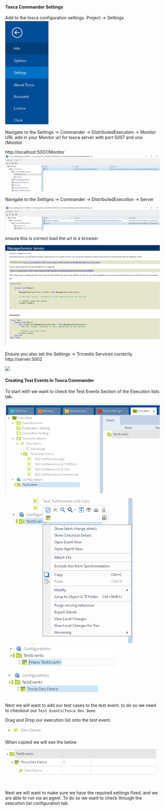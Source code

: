 #### Tosca Commander Settings

Add to the tosca configuration settings. Project -> Settings
![](./img/Pasted%20image%2020230216120032.png)

Navigate to the Settings -> Commander -> DistributedExecution -> Monitor URL add in your Monitor url for tosca server with port 5007 and urui /Monitor

http://localhost:5007/Monitor
![](./img/Pasted%20image%2020230216120341.png)

Navigate to the Settigns -> Commander -> DistributedExecution -> Server

![](./img/Pasted%20image%2020230216120707.png)

ensure this is correct load the url in a browser 

![](./img/Pasted%20image%2020230216120748.png)

Ensure you also set the Settings -> Tricentis Services correctly http://server:5002

![](Pasted%20image%2020230216121108.png)



#### Creating Test Events In Tosca Commander

To start with we want to check the Test Events Section of the Execution lists tab.

![](./img/testevent-checkout.png)

![](./img/Pasted%20image%2020230216115743.png)
![](./img/Pasted%20image%2020230216115801.png)
![](./img/Pasted%20image%2020230216115904.png)


Next we will want to add our test cases to the test event. to do so we need to checkout our 
`Test Events\Tosca Dex Demo`

Drag and Drop our execution list onto the test event.

![](./img/Pasted%20image%2020230216132855.png)

When copied we will see the below

![](./img/Pasted%20image%2020230216132738.png)

Next we will want to make sure we have the required settings fixed, and we are able to run via an agent. To do so we want to check through the execution list configuration tab.

